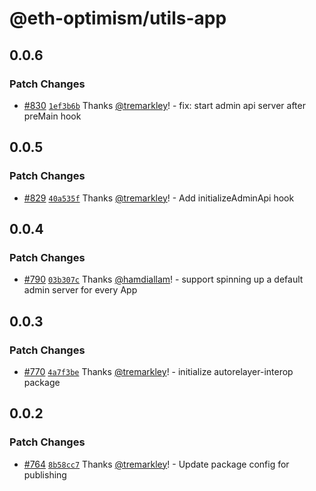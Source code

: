 # @eth-optimism/utils-app

## 0.0.6

### Patch Changes

- [#830](https://github.com/ethereum-optimism/ecosystem/pull/830) [`1ef3b6b`](https://github.com/ethereum-optimism/ecosystem/commit/1ef3b6b777619ec85a5f6848f8eca8491279268e) Thanks [@tremarkley](https://github.com/tremarkley)! - fix: start admin api server after preMain hook

## 0.0.5

### Patch Changes

- [#829](https://github.com/ethereum-optimism/ecosystem/pull/829) [`40a535f`](https://github.com/ethereum-optimism/ecosystem/commit/40a535fb51f751cf0db265b4c26fb2f1badf6f46) Thanks [@tremarkley](https://github.com/tremarkley)! - Add initializeAdminApi hook

## 0.0.4

### Patch Changes

- [#790](https://github.com/ethereum-optimism/ecosystem/pull/790) [`03b307c`](https://github.com/ethereum-optimism/ecosystem/commit/03b307c9744beb834746182f402bc8f1705c8ea4) Thanks [@hamdiallam](https://github.com/hamdiallam)! - support spinning up a default admin server for every App

## 0.0.3

### Patch Changes

- [#770](https://github.com/ethereum-optimism/ecosystem/pull/770) [`4a7f3be`](https://github.com/ethereum-optimism/ecosystem/commit/4a7f3be47fd7ebef846341c499588bdcb2a00773) Thanks [@tremarkley](https://github.com/tremarkley)! - initialize autorelayer-interop package

## 0.0.2

### Patch Changes

- [#764](https://github.com/ethereum-optimism/ecosystem/pull/764) [`8b58cc7`](https://github.com/ethereum-optimism/ecosystem/commit/8b58cc7e852d066561f1e680fca5d29a2dd318b1) Thanks [@tremarkley](https://github.com/tremarkley)! - Update package config for publishing
